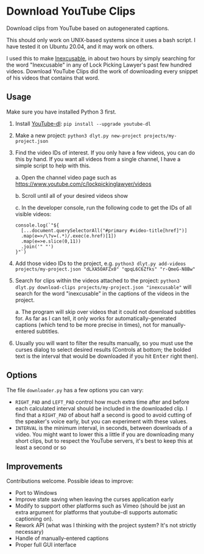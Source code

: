 # Download YouTube Clips

Download clips from YouTube based on autogenerated captions.

This should only work on UNIX-based systems since it uses a bash script. I have tested it on Ubuntu 20.04, and it may work on others.

I used this to make [Inexcusable](https://www.reddit.com/r/LockPickingLawyer/comments/htpzbt/inexcusable/),
in about two hours by simply searching for the word "Inexcusable" in any of Lock Picking Lawyer's
past few hundred videos. Download YouTube Clips did the work of downloading every snippet of his
videos that contains that word.

## Usage

Make sure you have installed Python 3 first.

1. Install [YouTube-dl](https://github.com/ytdl-org/youtube-dl/): `pip install --upgrade youtube-dl`
2. Make a new project: `python3 dlyt.py new-project projects/my-project.json`
3. Find the video IDs of interest. If you only have a few videos, you can do this by hand. If you want all videos from a single channel, I have a simple script to help with this.

    a. Open the channel video page such as https://www.youtube.com/c/lockpickinglawyer/videos

    b. Scroll until all of your desired videos show

    c. In the developer console, run the following code to get the IDs of all visible videos:

    ```
    console.log(`"${
      [...document.querySelectorAll("#primary #video-title[href]")]
      .map(e=>/\?v=(.*)/.exec(e.href)[1])
      .map(e=>e.slice(0,11))
      .join('" "')
    }"`)
    ```
4. Add those video IDs to the project, e.g. `python3 dlyt.py add-videos projects/my-project.json "dLXA5OAFZx0" "qpqL6C6Zfks" "r-QmeG-N8Bw"`

5. Search for clips within the videos attached to the project: `python3 dlyt.py download-clips projects/my-project.json "inexcusable"` will search for the word "inexcusable" in the captions of the videos in the project.

    a. The program will skip over videos that it could not download subtitles for. As far as I can tell, it only works for automatically-generated captions (which tend to be more precise in times), not for manually-entered subtitles.

6. Usually you will want to filter the results manually, so you must use the curses dialog to select desired results (Controls at bottom; the bolded text is the interval that would be downloaded if you hit <kbd>Enter</kbd> right then).

## Options

The file `downloader.py` has a few options you can vary:
- `RIGHT_PAD` and `LEFT_PAD` control how much extra time after and before each calculated interval should be included in the downloaded clip. I find that a `RIGHT_PAD` of about half a second is good to avoid cutting of the speaker's voice early, but you can experiment with these values.
- `INTERVAL` is the minimum interval, in seconds, between downloads of a video. You might want to lower this a little if you are downloading many short clips, but to respect the YouTube servers, it's best to keep this at least a second or so

## Improvements

Contributions welcome. Possible ideas to improve:

- Port to Windows
- Improve state saving when leaving the curses application early
- Modify to support other platforms such as Vimeo (should be just an extra argument for platforms that youtube-dl supports
automatic captioning on).
- Rework API (what was I thinking with the project system? It's not strictly necessary)
- Handle of manually-entered captions
- Proper full GUI interface
